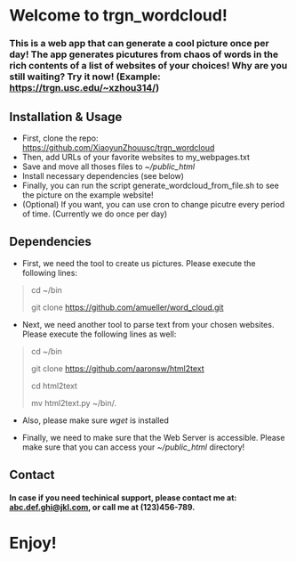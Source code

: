 # Welcome to trgn_wordcloud!

### This is a web app that can generate a cool picture once per day! The app generates picutures from chaos of words in the rich contents of a list of websites of your choices! Why are you still waiting? Try it now! (Example: https://trgn.usc.edu/~xzhou314/)

## Installation & Usage
* First, clone the repo: https://github.com/XiaoyunZhouusc/trgn_wordcloud
* Then, add URLs of your favorite websites to my_webpages.txt
* Save and move all thoses files to *~/public_html*
* Install necessary dependencies (see below)
* Finally, you can run the script generate_wordcloud_from_file.sh to see the picture on the example website!
* (Optional) If you want, you can use cron to change picutre every period of time. (Currently we do once per day)

## Dependencies 
* First, we need the tool to create us pictures. Please execute the following lines:
> cd ~/bin 
> 
> git clone https://github.com/amueller/word_cloud.git
> 

* Next, we need another tool to parse text from your chosen websites. Please execute the following lines as well:
> cd ~/bin
> 
> git clone https://github.com/aaronsw/html2text
> 
> cd html2text
> 
> mv html2text.py ~/bin/.
> 

* Also, please make sure *wget* is installed

* Finally, we need to make sure that the Web Server is accessible. Please make sure that you can access your *~/public_html* directory! 

## Contact
#### In case if you need techinical support, please contact me at: abc.def.ghi@jkl.com, or call me at (123)456-789.

# Enjoy!
